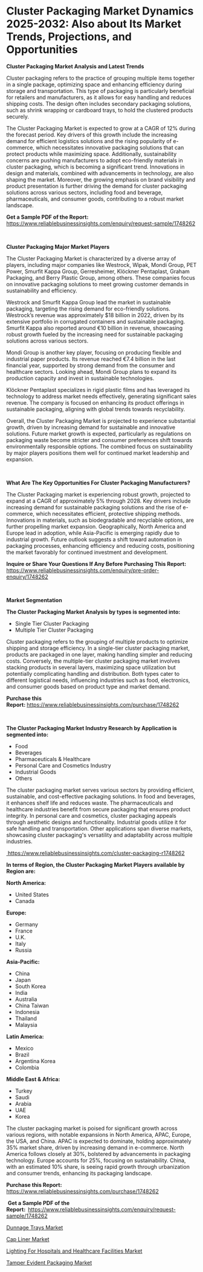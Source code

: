 <p><h1>Cluster Packaging Market Dynamics 2025-2032: Also about Its Market Trends, Projections, and Opportunities</h1></p><p><strong>Cluster Packaging Market Analysis and Latest Trends</strong></p>
<p><p>Cluster packaging refers to the practice of grouping multiple items together in a single package, optimizing space and enhancing efficiency during storage and transportation. This type of packaging is particularly beneficial for retailers and manufacturers, as it allows for easy handling and reduces shipping costs. The design often includes secondary packaging solutions, such as shrink wrapping or cardboard trays, to hold the clustered products securely.</p><p>The Cluster Packaging Market is expected to grow at a CAGR of 12% during the forecast period. Key drivers of this growth include the increasing demand for efficient logistics solutions and the rising popularity of e-commerce, which necessitates innovative packaging solutions that can protect products while maximizing space. Additionally, sustainability concerns are pushing manufacturers to adopt eco-friendly materials in cluster packaging, which is becoming a significant trend. Innovations in design and materials, combined with advancements in technology, are also shaping the market. Moreover, the growing emphasis on brand visibility and product presentation is further driving the demand for cluster packaging solutions across various sectors, including food and beverage, pharmaceuticals, and consumer goods, contributing to a robust market landscape.</p></p>
<p><strong>Get a Sample PDF of the Report:&nbsp;</strong> <a href="https://www.reliablebusinessinsights.com/enquiry/request-sample/1748262?utm_campaign=101&utm_medium=2&utm_source=Github&utm_content=ia&utm_term=08022025&utm_id=cluster-packaging">https://www.reliablebusinessinsights.com/enquiry/request-sample/1748262</a></p>
<p>&nbsp;</p>
<p><strong>Cluster Packaging Major Market Players</strong></p>
<p><p>The Cluster Packaging Market is characterized by a diverse array of players, including major companies like Westrock, Wipak, Mondi Group, PET Power, Smurfit Kappa Group, Gerresheimer, Klöckner Pentaplast, Graham Packaging, and Berry Plastic Group, among others. These companies focus on innovative packaging solutions to meet growing customer demands in sustainability and efficiency.</p><p>Westrock and Smurfit Kappa Group lead the market in sustainable packaging, targeting the rising demand for eco-friendly solutions. Westrock’s revenue was approximately $18 billion in 2022, driven by its extensive portfolio in corrugated containers and sustainable packaging. Smurfit Kappa also reported around €10 billion in revenue, showcasing robust growth fueled by the increasing need for sustainable packaging solutions across various sectors.</p><p>Mondi Group is another key player, focusing on producing flexible and industrial paper products. Its revenue reached €7.4 billion in the last financial year, supported by strong demand from the consumer and healthcare sectors. Looking ahead, Mondi Group plans to expand its production capacity and invest in sustainable technologies.</p><p>Klöckner Pentaplast specializes in rigid plastic films and has leveraged its technology to address market needs effectively, generating significant sales revenue. The company is focused on enhancing its product offerings in sustainable packaging, aligning with global trends towards recyclability.</p><p>Overall, the Cluster Packaging Market is projected to experience substantial growth, driven by increasing demand for sustainable and innovative solutions. Future market growth is expected, particularly as regulations on packaging waste become stricter and consumer preferences shift towards environmentally responsible options. The combined focus on sustainability by major players positions them well for continued market leadership and expansion.</p></p>
<p>&nbsp;</p>
<p><strong>What Are The Key Opportunities For Cluster Packaging Manufacturers?</strong></p>
<p><p>The Cluster Packaging market is experiencing robust growth, projected to expand at a CAGR of approximately 5% through 2028. Key drivers include increasing demand for sustainable packaging solutions and the rise of e-commerce, which necessitates efficient, protective shipping methods. Innovations in materials, such as biodegradable and recyclable options, are further propelling market expansion. Geographically, North America and Europe lead in adoption, while Asia-Pacific is emerging rapidly due to industrial growth. Future outlook suggests a shift toward automation in packaging processes, enhancing efficiency and reducing costs, positioning the market favorably for continued investment and development.</p></p>
<p><strong>Inquire or Share Your Questions If Any Before Purchasing This Report:</strong> <a href="https://www.reliablebusinessinsights.com/enquiry/pre-order-enquiry/1748262?utm_campaign=101&utm_medium=2&utm_source=Github&utm_content=ia&utm_term=08022025&utm_id=cluster-packaging">https://www.reliablebusinessinsights.com/enquiry/pre-order-enquiry/1748262</a></p>
<p>&nbsp;</p>
<p><strong>Market Segmentation</strong></p>
<p><strong>The Cluster Packaging Market Analysis by types is segmented into:</strong></p>
<p><ul><li>Single Tier Cluster Packaging</li><li>Multiple Tier Cluster Packaging</li></ul></p>
<p><p>Cluster packaging refers to the grouping of multiple products to optimize shipping and storage efficiency. In a single-tier cluster packaging market, products are packaged in one layer, making handling simpler and reducing costs. Conversely, the multiple-tier cluster packaging market involves stacking products in several layers, maximizing space utilization but potentially complicating handling and distribution. Both types cater to different logistical needs, influencing industries such as food, electronics, and consumer goods based on product type and market demand.</p></p>
<p><strong>Purchase this Report:&nbsp;</strong><a href="https://www.reliablebusinessinsights.com/purchase/1748262?utm_campaign=101&utm_medium=2&utm_source=Github&utm_content=ia&utm_term=08022025&utm_id=cluster-packaging">https://www.reliablebusinessinsights.com/purchase/1748262</a></p>
<p>&nbsp;</p>
<p><strong>The Cluster Packaging Market Industry Research by Application is segmented into:</strong></p>
<p><ul><li>Food</li><li>Beverages</li><li>Pharmaceuticals & Healthcare</li><li>Personal Care and Cosmetics Industry</li><li>Industrial Goods</li><li>Others</li></ul></p>
<p><p>The cluster packaging market serves various sectors by providing efficient, sustainable, and cost-effective packaging solutions. In food and beverages, it enhances shelf life and reduces waste. The pharmaceuticals and healthcare industries benefit from secure packaging that ensures product integrity. In personal care and cosmetics, cluster packaging appeals through aesthetic designs and functionality. Industrial goods utilize it for safe handling and transportation. Other applications span diverse markets, showcasing cluster packaging's versatility and adaptability across multiple industries.</p></p>
<p><a href="https://www.reliablebusinessinsights.com/cluster-packaging-r1748262?utm_campaign=101&utm_medium=2&utm_source=Github&utm_content=ia&utm_term=08022025&utm_id=cluster-packaging">&nbsp;https://www.reliablebusinessinsights.com/cluster-packaging-r1748262</a></p>
<p><strong>In terms of Region, the Cluster Packaging Market Players available by Region are:</strong></p>
<p>
    <p> <strong> North America: </strong>
        <ul>
            <li>United States</li>
            <li>Canada</li>
        </ul>
        </p> 
    <p> <strong> Europe: </strong>
        <ul>
            <li>Germany</li>
            <li>France</li>
            <li>U.K.</li>
            <li>Italy</li>
            <li>Russia</li>
        </ul>
        </p> 
    <p> <strong> Asia-Pacific: </strong>
        <ul>
            <li>China</li>
            <li>Japan</li>
            <li>South Korea</li>
            <li>India</li>
            <li>Australia</li>
            <li>China Taiwan</li>
            <li>Indonesia</li>
            <li>Thailand</li>
            <li>Malaysia</li>
        </ul>
        </p> 
    <p> <strong> Latin America: </strong>
        <ul>
            <li>Mexico</li>
            <li>Brazil</li>
            <li>Argentina Korea</li>
            <li>Colombia</li>
        </ul>
        </p> 
    <p> <strong> Middle East & Africa: </strong>
        <ul>
            <li>Turkey</li>
            <li>Saudi</li>
            <li>Arabia</li>
            <li>UAE</li>
            <li>Korea</li>
        </ul>
    </p>
    </p>
<p><p>The cluster packaging market is poised for significant growth across various regions, with notable expansions in North America, APAC, Europe, the USA, and China. APAC is expected to dominate, holding approximately 35% market share, driven by increasing demand in e-commerce. North America follows closely at 30%, bolstered by advancements in packaging technology. Europe accounts for 25%, focusing on sustainability. China, with an estimated 10% share, is seeing rapid growth through urbanization and consumer trends, enhancing its packaging landscape.</p></p>
<p><strong>Purchase this Report: </strong><a href="https://www.reliablebusinessinsights.com/purchase/1748262?utm_campaign=101&utm_medium=2&utm_source=Github&utm_content=ia&utm_term=08022025&utm_id=cluster-packaging">https://www.reliablebusinessinsights.com/purchase/1748262</a></p>
<p>&nbsp;<strong>Get a Sample PDF of the Report:&nbsp;&nbsp;</strong><a href="https://www.reliablebusinessinsights.com/enquiry/request-sample/1748262?utm_campaign=101&utm_medium=2&utm_source=Github&utm_content=ia&utm_term=08022025&utm_id=cluster-packaging">https://www.reliablebusinessinsights.com/enquiry/request-sample/1748262</a></p>
<p><strong></strong></p>
<p><p><a href="https://github.com/poianaokkels/Market-Research-Report-List-1/blob/main/dunnage-trays-market.md?utm_campaign=101&utm_medium=2&utm_source=Github&utm_content=ia&utm_term=08022025&utm_id=cluster-packaging">Dunnage Trays Market</a></p><p><a href="https://github.com/alwisihomun/Market-Research-Report-List-1/blob/main/cap-liner-market.md?utm_campaign=101&utm_medium=2&utm_source=Github&utm_content=ia&utm_term=08022025&utm_id=cluster-packaging">Cap Liner Market</a></p><p><a href="https://github.com/daemluari/Market-Research-Report-List-1/blob/main/lighting-for-hospitals-and-healthcare-facilities-market.md?utm_campaign=101&utm_medium=2&utm_source=Github&utm_content=ia&utm_term=08022025&utm_id=cluster-packaging">Lighting For Hospitals and Healthcare Facilities Market</a></p><p><a href="https://github.com/qettipotja/Market-Research-Report-List-1/blob/main/tamper-evident-packaging-market.md?utm_campaign=101&utm_medium=2&utm_source=Github&utm_content=ia&utm_term=08022025&utm_id=cluster-packaging">Tamper Evident Packaging Market</a></p></p>